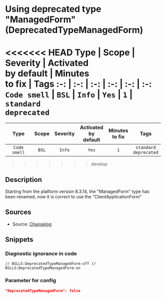 # Using deprecated type "ManagedForm" (DeprecatedTypeManagedForm)

<<<<<<< HEAD
Type | Scope | Severity | Activated<br>by default | Minutes<br>to fix | Tags
:-: | :-: | :-: | :-: | :-: | :-:
`Code smell` | `BSL` | `Info` | `Yes` | `1` | `standard`<br>`deprecated`
=======
 Type | Scope | Severity | Activated<br>by default | Minutes<br>to fix | Tags 
 :-: | :-: | :-: | :-: | :-: | :-: 
 `Code smell` | `BSL` | `Info` | `Yes` | `1` | `standard`<br>`deprecated` 
>>>>>>> develop

<!-- Блоки выше заполняются автоматически, не трогать -->

## Description

<!-- Описание диагностики заполняется вручную. Необходимо понятным языком описать смысл и схему работу -->

Starting from the platform version 8.3.14, the "ManagedForm" type has been renamed, now it is correct to use the "ClientApplicationForm"

## Sources

<!-- Необходимо указывать ссылки на все источники, из которых почерпнута информация для создания диагностики -->

- Source: [Changelog](https://dl03.1c.ru/content/Platform/8_3_16_1148/1cv8upd_8_3_16_1148.htm)

## Snippets

<!-- Блоки ниже заполняются автоматически, не трогать -->

### Diagnostic ignorance in code

```bsl
// BSLLS:DeprecatedTypeManagedForm-off // BSLLS:DeprecatedTypeManagedForm-on
```

### Parameter for config

```json
"DeprecatedTypeManagedForm": false
```
